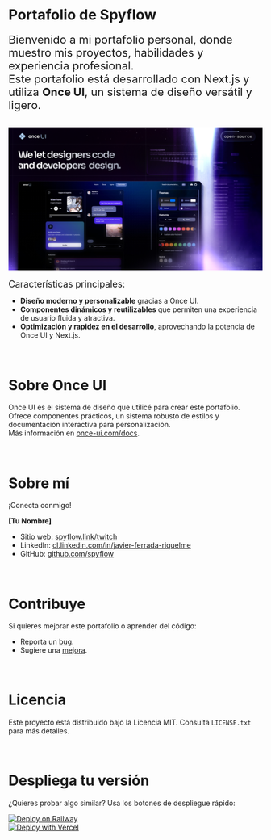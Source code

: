 # **Portafolio de Spyflow**

<span style="font-size: 22px;">Bienvenido a mi portafolio personal, donde muestro mis proyectos, habilidades y experiencia profesional.  
Este portafolio está desarrollado con Next.js y utiliza **Once UI**, un sistema de diseño versátil y ligero.</span>  
<br>

![Portafolio](public/images/cover.png)

<span style="font-size: 18px;">Características principales:</span>  
* **Diseño moderno y personalizable** gracias a Once UI.  
* **Componentes dinámicos y reutilizables** que permiten una experiencia de usuario fluida y atractiva.  
* **Optimización y rapidez en el desarrollo**, aprovechando la potencia de Once UI y Next.js.  
<br><br>

# **Sobre Once UI**
Once UI es el sistema de diseño que utilicé para crear este portafolio. Ofrece componentes prácticos, un sistema robusto de estilos y documentación interactiva para personalización.  
Más información en [once-ui.com/docs](https://once-ui.com/docs).  
<br><br>

# **Sobre mí**
¡Conecta conmigo!  

**[Tu Nombre]**  
- Sitio web: [spyflow.link/twitch](#)  
- LinkedIn: [cl.linkedin.com/in/javier-ferrada-riquelme](#)  
- GitHub: [github.com/spyflow](#)  
<br><br>

# **Contribuye**
Si quieres mejorar este portafolio o aprender del código:  
- Reporta un [bug](https://github.com/once-ui-system/nextjs-starter/issues/new?labels=bug&template=bug_report.md).  
- Sugiere una [mejora](https://github.com/once-ui-system/nextjs-starter/issues/new?labels=feature%20request&template=feature_request.md).  
<br><br>

# **Licencia**
Este proyecto está distribuido bajo la Licencia MIT. Consulta `LICENSE.txt` para más detalles.  
<br><br>

# **Despliega tu versión**
¿Quieres probar algo similar? Usa los botones de despliegue rápido:  

[![Deploy on Railway](https://railway.app/button.svg)](https://railway.app/template/76DR9Q?referralCode=QW2HBC)  
[![Deploy with Vercel](https://vercel.com/button)](https://vercel.com/new/clone?repository-url=https%3A%2F%2Fgithub.com%2Fonce-ui-system%2Fnextjs-starter&redirect-url=https%3A%2F%2Fonce-ui.com%2Fdocs%2F)  
